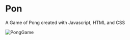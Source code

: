# Pon
A Game of Pong created with Javascript, HTML and CSS

![PongGame](https://user-images.githubusercontent.com/130646112/233286374-e059c669-15fa-4257-b8e4-879417966fd1.png)
